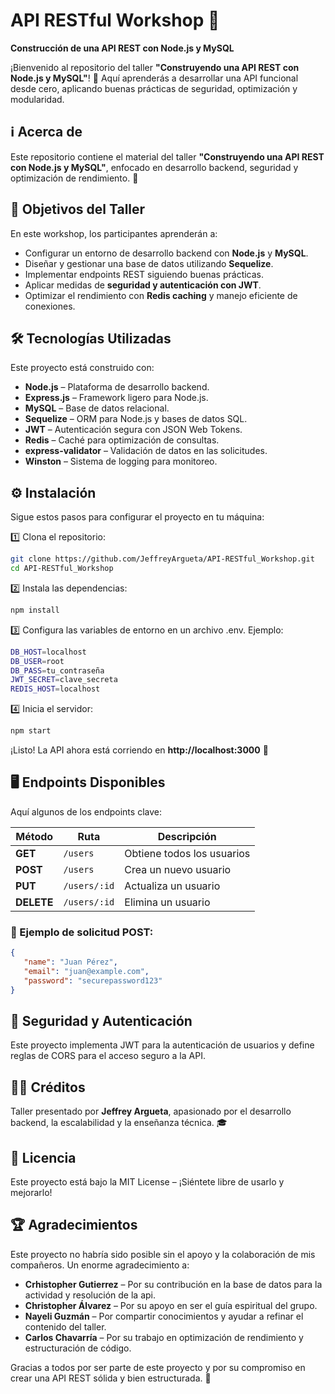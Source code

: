 # API RESTful Workshop 🚀  
**Construcción de una API REST con Node.js y MySQL**

¡Bienvenido al repositorio del taller **"Construyendo una API REST con Node.js y MySQL"**! 🎯 Aquí aprenderás a desarrollar una API funcional desde cero, aplicando buenas prácticas de seguridad, optimización y modularidad.

## ℹ️ Acerca de  
Este repositorio contiene el material del taller **"Construyendo una API REST con Node.js y MySQL"**, enfocado en desarrollo backend, seguridad y optimización de rendimiento. 🚀

## 📌 Objetivos del Taller  
En este workshop, los participantes aprenderán a:  
- Configurar un entorno de desarrollo backend con **Node.js** y **MySQL**.  
- Diseñar y gestionar una base de datos utilizando **Sequelize**.  
- Implementar endpoints REST siguiendo buenas prácticas.  
- Aplicar medidas de **seguridad y autenticación con JWT**.  
- Optimizar el rendimiento con **Redis caching** y manejo eficiente de conexiones.  

## 🛠️ Tecnologías Utilizadas  
Este proyecto está construido con:  
- **Node.js** – Plataforma de desarrollo backend.  
- **Express.js** – Framework ligero para Node.js.  
- **MySQL** – Base de datos relacional.  
- **Sequelize** – ORM para Node.js y bases de datos SQL.  
- **JWT** – Autenticación segura con JSON Web Tokens.  
- **Redis** – Caché para optimización de consultas.  
- **express-validator** – Validación de datos en las solicitudes.  
- **Winston** – Sistema de logging para monitoreo.  

## ⚙️ Instalación  
Sigue estos pasos para configurar el proyecto en tu máquina:  

1️⃣ Clona el repositorio:  
```sh
git clone https://github.com/JeffreyArgueta/API-RESTful_Workshop.git
cd API-RESTful_Workshop
```

2️⃣ Instala las dependencias:
```sh
npm install
```

3️⃣ Configura las variables de entorno en un archivo .env. Ejemplo:
```sh
DB_HOST=localhost
DB_USER=root
DB_PASS=tu_contraseña
JWT_SECRET=clave_secreta
REDIS_HOST=localhost
```

4️⃣ Inicia el servidor:
```sh
npm start
```

¡Listo! La API ahora está corriendo en **http://localhost:3000** 🚀

## 🖥️ Endpoints Disponibles
Aquí algunos de los endpoints clave:

| Método | Ruta | Descripción |
|--------|------|------------|
| **GET** | `/users` | Obtiene todos los usuarios |
| **POST** | `/users` | Crea un nuevo usuario |
| **PUT** | `/users/:id` | Actualiza un usuario |
| **DELETE** | `/users/:id` | Elimina un usuario |

### 📝 Ejemplo de solicitud POST:
```json
{
   "name": "Juan Pérez",
   "email": "juan@example.com",
   "password": "securepassword123"
}
```

## 🔐 Seguridad y Autenticación
Este proyecto implementa JWT para la autenticación de usuarios y define reglas de CORS para el acceso seguro a la API.

## 👨‍🏫 Créditos
Taller presentado por **Jeffrey Argueta**, apasionado por el desarrollo backend, la escalabilidad y la enseñanza técnica. 🎓

## 📜 Licencia
Este proyecto está bajo la MIT License – ¡Siéntete libre de usarlo y mejorarlo!

## 🏆 Agradecimientos  
Este proyecto no habría sido posible sin el apoyo y la colaboración de mis compañeros. Un enorme agradecimiento a:  

- **Crhistopher Gutierrez** – Por su contribución en la base de datos para la actividad y resolución de la api.  
- **Christopher Álvarez** – Por su apoyo en ser el guía espiritual del grupo.
- **Nayeli Guzmán** – Por compartir conocimientos y ayudar a refinar el contenido del taller.
- **Carlos Chavarría** – Por su trabajo en optimización de rendimiento y estructuración de código.

Gracias a todos por ser parte de este proyecto y por su compromiso en crear una API REST sólida y bien estructurada. 🚀  
